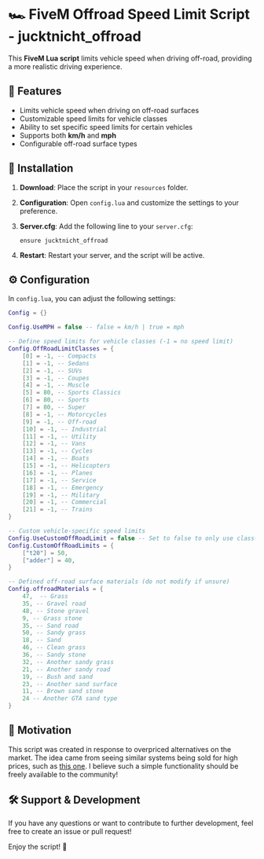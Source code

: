 # 🏎️ FiveM Offroad Speed Limit Script - jucktnicht_offroad

This **FiveM Lua script** limits vehicle speed when driving off-road, providing a more realistic driving experience.

## 📌 Features
- Limits vehicle speed when driving on off-road surfaces
- Customizable speed limits for vehicle classes
- Ability to set specific speed limits for certain vehicles
- Supports both **km/h** and **mph**
- Configurable off-road surface types

## 📂 Installation
1. **Download**: Place the script in your `resources` folder.
2. **Configuration**: Open `config.lua` and customize the settings to your preference.
3. **Server.cfg**: Add the following line to your `server.cfg`:
   
   ```plaintext
   ensure jucktnicht_offroad
   ```
4. **Restart**: Restart your server, and the script will be active.

## ⚙️ Configuration
In `config.lua`, you can adjust the following settings:

```lua
Config = {}

Config.UseMPH = false -- false = km/h | true = mph 

-- Define speed limits for vehicle classes (-1 = no speed limit)
Config.OffRoadLimitClasses = { 
    [0] = -1, -- Compacts
    [1] = -1, -- Sedans
    [2] = -1, -- SUVs
    [3] = -1, -- Coupes
    [4] = -1, -- Muscle
    [5] = 80, -- Sports Classics
    [6] = 80, -- Sports
    [7] = 80, -- Super
    [8] = -1, -- Motorcycles
    [9] = -1, -- Off-road
    [10] = -1, -- Industrial
    [11] = -1, -- Utility
    [12] = -1, -- Vans
    [13] = -1, -- Cycles
    [14] = -1, -- Boats
    [15] = -1, -- Helicopters
    [16] = -1, -- Planes
    [17] = -1, -- Service
    [18] = -1, -- Emergency
    [19] = -1, -- Military
    [20] = -1, -- Commercial
    [21] = -1, -- Trains
}

-- Custom vehicle-specific speed limits
Config.UseCustomOffRoadLimit = false -- Set to false to only use class-based limits
Config.CustomOffRoadLimits = { 
    ["t20"] = 50,
    ["adder"] = 40,
}

-- Defined off-road surface materials (do not modify if unsure)
Config.offroadMaterials = {
    47,  -- Grass
    35, -- Gravel road
    48, -- Stone gravel
    9, -- Grass stone
    35, -- Sand road
    50, -- Sandy grass
    18, -- Sand
    46, -- Clean grass
    36, -- Sandy stone
    32, -- Another sandy grass
    21, -- Another sandy road
    19, -- Bush and sand
    23, -- Another sand surface
    11, -- Brown sand stone
    24 -- Another GTA sand type
}
```

## 🎯 Motivation
This script was created in response to overpriced alternatives on the market. The idea came from seeing similar systems being sold for high prices, such as [this one](https://pruda-scripts.tebex.io/package/6472654). I believe such a simple functionality should be freely available to the community!

## 🛠️ Support & Development
If you have any questions or want to contribute to further development, feel free to create an issue or pull request!

Enjoy the script! 🚀

